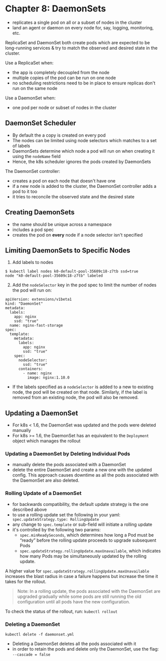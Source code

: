 # Chapter 8: DaemonSets

- replicates a single pod on all or a subset of nodes in the cluster
- land an agent or daemon on every node for, say, logging, monitoring, etc.

ReplicaSet and DaemonSet both create pods which are expected to be long-running
services & try to match the observed and desired state in the cluster.

Use a ReplicaSet when:
- the app is completely decoupled from the node
- multiple copies of the pod can be run on one node
- no scheduling restrictions need to be in place to ensure replicas don't run on the same node

Use a DaemonSet when:
- one pod per node or subset of nodes in the cluster



## DaemonSet Scheduler
- By default the a copy is created on every pod
- The nodes can be limited using node selectors which matches to a set of labels
- DaemonSets determine which node a pod will run on when creating it using the `nodeName` field
- Hence, the k8s scheduler ignores the pods created by DaemonSets

The DaemonSet controller:
- creates a pod on each node that doesn't have one
- if a new node is added to the cluster, the DaemonSet controller adds a pod to it too
- it tries to reconcile the observed state and the desired state

## Creating DaemonSets
- the name should be unique across a namespace
- includes a pod spec   
- creates the pod on **every** node if a node selector isn't specified

## Limiting DaemonSets to Specific Nodes
1. Add labels to nodes
``` 
$ kubectl label nodes k0-default-pool-35609c18-z7tb ssd=true
node "k0-default-pool-35609c18-z7tb" labeled
```
2. Add the `nodeSelector` key in the pod spec to limit the number of nodes the pod will run on:

```
apiVersion: extensions/v1beta1
kind: "DaemonSet"
metadata:
  labels:
    app: nginx
    ssd: "true"
  name: nginx-fast-storage
spec:
  template:
    metadata:
      labels:
        app: nginx
        ssd: "true"
    spec:
      nodeSelector:
        ssd: "true"
      containers:
        - name: nginx
          image: nginx:1.10.0
```
- If the labels specified as  a `nodeSelector` is added to a new to existing node,
the pod will be created on that node. Similarly, if the label is removed from an
existing node, the pod will also be removed.

## Updating a DaemonSet
- For k8s < 1.6, the DaemonSet was updated and the pods were deleted manually
- For k8s >= 1.6, the DaemonSet has an equivalent to the `Deployment` object
which manages the rollout

### Updating a DaemonSet by Deleting Individual Pods
- manually delete the pods associated with a DaemonSet
- delete the entire DaemonSet and create a new one with the updated config. This 
approach causes downtime as all the pods associated with the DaemonSet are also deleted.

### Rolling Update of a DaemonSet
- for backwards compatibility, the default update strategy is the one described above
- to use a rolling update set the following in your yaml:
` spec.updateStrategy.type: RollingUpdate`
- any change to `spec.template` or sub-field will initiate a rolling update
- it's controlled by the following two params:
    - `spec.minReadySeconds`, which determines how long a Pod must be “ready” before the
    rolling update proceeds to upgrade subsequent Pods
    - `spec.updateStrategy.rollingUpdate.maxUnavailable`, which indicates how many Pods
    may be simultaneously updated by the rolling update.

A higher value for `spec.updateStrategy.rollingUpdate.maxUnavailable` increases the blast 
radius in case a failure happens but increase the time it takes for the rollout.

> Note: In a rolling update, the pods associated with the DaemonSet are upgraded gradually
> while some pods are still running the old configuration until all pods have the new configuration.

To check the status of the rollout, run:
`kubectl rollout`

### Deleting a DaemonSet
`kubectl delete -f daemonset.yml`

- Deleting a DaemonSet deletes all the pods associated with it
- in order to retain the pods and delete only the DaemonSet, use the flag: `--cascade = false`  








